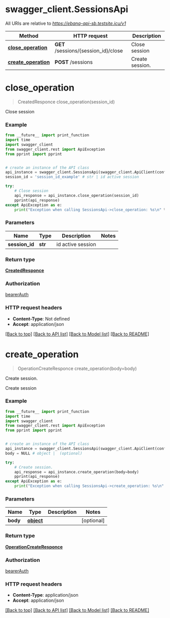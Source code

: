 # swagger_client.SessionsApi

All URIs are relative to *https://ebanq-api-sb.testsite.icu/v1*

Method | HTTP request | Description
------------- | ------------- | -------------
[**close_operation**](SessionsApi.md#close_operation) | **GET** /sessions/{session_id}/close | Close session
[**create_operation**](SessionsApi.md#create_operation) | **POST** /sessions | Create session.

# **close_operation**
> CreatedResponce close_operation(session_id)

Close session

### Example
```python
from __future__ import print_function
import time
import swagger_client
from swagger_client.rest import ApiException
from pprint import pprint


# create an instance of the API class
api_instance = swagger_client.SessionsApi(swagger_client.ApiClient(configuration))
session_id = 'session_id_example' # str | id active session

try:
    # Close session
    api_response = api_instance.close_operation(session_id)
    pprint(api_response)
except ApiException as e:
    print("Exception when calling SessionsApi->close_operation: %s\n" % e)
```

### Parameters

Name | Type | Description  | Notes
------------- | ------------- | ------------- | -------------
 **session_id** | **str**| id active session | 

### Return type

[**CreatedResponce**](CreatedResponce.md)

### Authorization

[bearerAuth](../README.md#bearerAuth)

### HTTP request headers

 - **Content-Type**: Not defined
 - **Accept**: application/json

[[Back to top]](#) [[Back to API list]](../README.md#documentation-for-api-endpoints) [[Back to Model list]](../README.md#documentation-for-models) [[Back to README]](../README.md)

# **create_operation**
> OperationCreateResponce create_operation(body=body)

Create session.

Create session

### Example
```python
from __future__ import print_function
import time
import swagger_client
from swagger_client.rest import ApiException
from pprint import pprint


# create an instance of the API class
api_instance = swagger_client.SessionsApi(swagger_client.ApiClient(configuration))
body = NULL # object |  (optional)

try:
    # Create session.
    api_response = api_instance.create_operation(body=body)
    pprint(api_response)
except ApiException as e:
    print("Exception when calling SessionsApi->create_operation: %s\n" % e)
```

### Parameters

Name | Type | Description  | Notes
------------- | ------------- | ------------- | -------------
 **body** | [**object**](object.md)|  | [optional] 

### Return type

[**OperationCreateResponce**](OperationCreateResponce.md)

### Authorization

[bearerAuth](../README.md#bearerAuth)

### HTTP request headers

 - **Content-Type**: application/json
 - **Accept**: application/json

[[Back to top]](#) [[Back to API list]](../README.md#documentation-for-api-endpoints) [[Back to Model list]](../README.md#documentation-for-models) [[Back to README]](../README.md)

